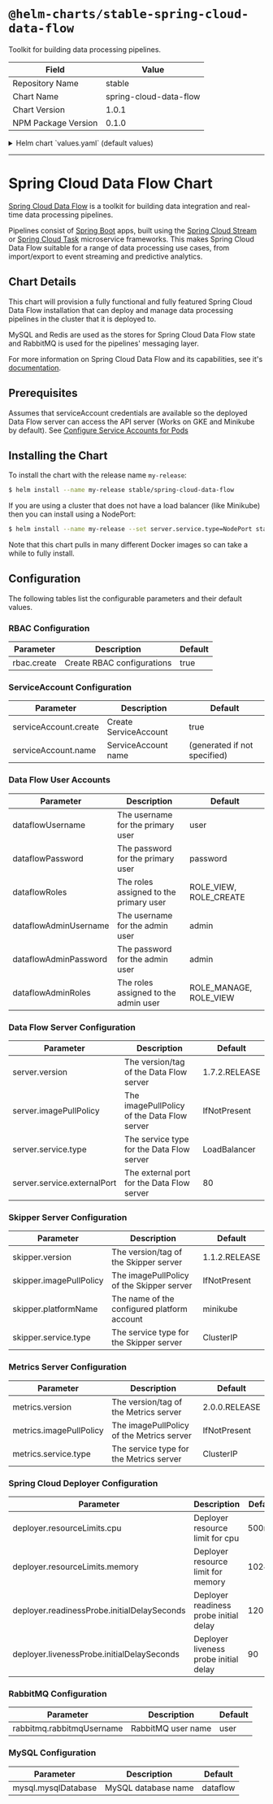 # `@helm-charts/stable-spring-cloud-data-flow`

Toolkit for building data processing pipelines.

| Field               | Value                  |
| ------------------- | ---------------------- |
| Repository Name     | stable                 |
| Chart Name          | spring-cloud-data-flow |
| Chart Version       | 1.0.1                  |
| NPM Package Version | 0.1.0                  |

<details>

<summary>Helm chart `values.yaml` (default values)</summary>

```yaml
# Default values for spring-cloud-data-flow.
# This is a YAML-formatted file.
# Declare variables to be passed into your templates.
dataflowUsername: user
dataflowPassword: password
dataflowRoles: ROLE_VIEW, ROLE_CREATE
dataflowAdminUsername: admin
dataflowAdminPassword: admin
dataflowAdminRoles: ROLE_MANAGE, ROLE_VIEW

rbac:
  # Specifies whether RBAC resources should be created
  create: true

serviceAccount:
  # Specifies whether a service account should be created
  create: true
  # The name of the service account to use.
  # If not set and create is true, a name is generated using the serviceAccountName template
  name:

server:
  image: springcloud/spring-cloud-dataflow-server-kubernetes
  version: 1.7.2.RELEASE
  imagePullPolicy: IfNotPresent
  service:
    type: LoadBalancer
    externalPort: 80
  resources: {}
  #  limits:
  #    cpu: 1.0
  #    memory: 2048Mi
  #  requests:
  #    cpu: 0.5
  #    memory: 640Mi

skipper:
  image: springcloud/spring-cloud-skipper-server
  version: 1.1.2.RELEASE
  imagePullPolicy: IfNotPresent
  platformName: minikube
  service:
    type: ClusterIP
  resources: {}
  #  limits:
  #    cpu: 1.0
  #    memory: 1024Mi
  #  requests:
  #    cpu: 0.5
  #    memory: 640Mi

metrics:
  image: springcloud/metrics-collector-rabbit
  version: 2.0.0.RELEASE
  imagePullPolicy: IfNotPresent
  service:
    type: ClusterIP
  resources: {}
  #  limits:
  #    cpu: 1.0
  #    memory: 1024Mi
  #  requests:
  #    cpu: 0.5
  #    memory: 640Mi

deployer:
  resourceLimits:
    cpu: 500m
    memory: 1024Mi
  readinessProbe:
    initialDelaySeconds: 120
  livenessProbe:
    initialDelaySeconds: 90

rabbitmq:
  rabbitmqUsername: user

mysql:
  mysqlDatabase: dataflow
```

</details>

---

# Spring Cloud Data Flow Chart

[Spring Cloud Data Flow](http://cloud.spring.io/spring-cloud-dataflow/) is a toolkit for building data integration and real-time data processing pipelines.

Pipelines consist of [Spring Boot](http://projects.spring.io/spring-boot/) apps, built using the [Spring Cloud Stream](http://cloud.spring.io/spring-cloud-stream/) or [Spring Cloud Task](http://cloud.spring.io/spring-cloud-task/) microservice frameworks. This makes Spring Cloud Data Flow suitable for a range of data processing use cases, from import/export to event streaming and predictive analytics.

## Chart Details

This chart will provision a fully functional and fully featured Spring Cloud Data Flow installation
that can deploy and manage data processing pipelines in the cluster that it is deployed to.

MySQL and Redis are used as the stores for Spring Cloud Data Flow state and RabbitMQ is used for the pipelines' messaging layer.

For more information on Spring Cloud Data Flow and its capabilities, see it's [documentation](http://docs.spring.io/spring-cloud-dataflow/docs/current/reference/htmlsingle/).

## Prerequisites

Assumes that serviceAccount credentials are available so the deployed Data Flow server can access the API server (Works on GKE and Minikube by default). See [Configure Service Accounts for Pods](https://kubernetes.io/docs/tasks/configure-pod-container/configure-service-account/)

## Installing the Chart

To install the chart with the release name `my-release`:

```bash
$ helm install --name my-release stable/spring-cloud-data-flow
```

If you are using a cluster that does not have a load balancer (like Minikube) then you can install using a NodePort:

```bash
$ helm install --name my-release --set server.service.type=NodePort stable/spring-cloud-data-flow
```

Note that this chart pulls in many different Docker images so can take a while to fully install.

## Configuration

The following tables list the configurable parameters and their default values.

### RBAC Configuration

| Parameter   | Description                | Default |
| ----------- | -------------------------- | ------- |
| rbac.create | Create RBAC configurations | true    |

### ServiceAccount Configuration

| Parameter             | Description           | Default                      |
| --------------------- | --------------------- | ---------------------------- |
| serviceAccount.create | Create ServiceAccount | true                         |
| serviceAccount.name   | ServiceAccount name   | (generated if not specified) |

### Data Flow User Accounts

| Parameter             | Description                            | Default                |
| --------------------- | -------------------------------------- | ---------------------- |
| dataflowUsername      | The username for the primary user      | user                   |
| dataflowPassword      | The password for the primary user      | password               |
| dataflowRoles         | The roles assigned to the primary user | ROLE_VIEW, ROLE_CREATE |
| dataflowAdminUsername | The username for the admin user        | admin                  |
| dataflowAdminPassword | The password for the admin user        | admin                  |
| dataflowAdminRoles    | The roles assigned to the admin user   | ROLE_MANAGE, ROLE_VIEW |

### Data Flow Server Configuration

| Parameter                   | Description                                 | Default       |
| --------------------------- | ------------------------------------------- | ------------- |
| server.version              | The version/tag of the Data Flow server     | 1.7.2.RELEASE |
| server.imagePullPolicy      | The imagePullPolicy of the Data Flow server | IfNotPresent  |
| server.service.type         | The service type for the Data Flow server   | LoadBalancer  |
| server.service.externalPort | The external port for the Data Flow server  | 80            |

### Skipper Server Configuration

| Parameter               | Description                                 | Default       |
| ----------------------- | ------------------------------------------- | ------------- |
| skipper.version         | The version/tag of the Skipper server       | 1.1.2.RELEASE |
| skipper.imagePullPolicy | The imagePullPolicy of the Skipper server   | IfNotPresent  |
| skipper.platformName    | The name of the configured platform account | minikube      |
| skipper.service.type    | The service type for the Skipper server     | ClusterIP     |

### Metrics Server Configuration

| Parameter               | Description                               | Default       |
| ----------------------- | ----------------------------------------- | ------------- |
| metrics.version         | The version/tag of the Metrics server     | 2.0.0.RELEASE |
| metrics.imagePullPolicy | The imagePullPolicy of the Metrics server | IfNotPresent  |
| metrics.service.type    | The service type for the Metrics server   | ClusterIP     |

### Spring Cloud Deployer Configuration

| Parameter                                   | Description                            | Default |
| ------------------------------------------- | -------------------------------------- | ------- |
| deployer.resourceLimits.cpu                 | Deployer resource limit for cpu        | 500m    |
| deployer.resourceLimits.memory              | Deployer resource limit for memory     | 1024Mi  |
| deployer.readinessProbe.initialDelaySeconds | Deployer readiness probe initial delay | 120     |
| deployer.livenessProbe.initialDelaySeconds  | Deployer liveness probe initial delay  | 90      |

### RabbitMQ Configuration

| Parameter                 | Description        | Default |
| ------------------------- | ------------------ | ------- |
| rabbitmq.rabbitmqUsername | RabbitMQ user name | user    |

### MySQL Configuration

| Parameter           | Description         | Default  |
| ------------------- | ------------------- | -------- |
| mysql.mysqlDatabase | MySQL database name | dataflow |
